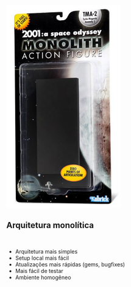 <div class='span4'>
  <img src="static/monolith2.png" class="transparent" width="300px" />
</div>

<div class='span1'></div>

<div class='span7'>
  <h2>Arquitetura monolítica</h2>
  <br />
  <ul>
    <li>Arquitetura mais simples</li>
    <li>Setup local mais fácil</li>
    <li>Atualizações mais rápidas (gems, bugfixes)</li>
    <li>Mais fácil de testar</li>
    <li>Ambiente homogêneo</li>
  </ul>
</div>
